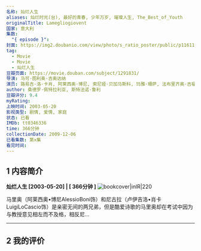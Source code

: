 ```yaml
---
名称: 灿烂人生
aliases: 灿烂时光(台), 最好的青春, 少年万岁, 璀璨人生, The_Best_of_Youth
originalTitle: Lamegliogiovent
国家: 意大利
集数:
  "{ episode }":
封面: https://img2.doubanio.com/view/photo/s_ratio_poster/public/p1161132422.webp
tag:
  - Movie
  - Movie
  - 灿烂人生
豆瓣页面: https://movie.douban.com/subject/1291831/
导演: 马可·图利奥·吉奥达纳
演员: 路易吉·洛·卡肖, 阿莱西奥·博尼, 索尼娅·贝加马斯科, 玛雅·珊萨, 法布里齐奥·吉福尼, 杰丝敏·特丽卡, 里卡多·斯卡马乔, 安德烈提多娜, 瓦伦蒂娜·卡妮卢提, 卡米拉·菲利皮, 莉迪亚·维塔莱, undefined, 斯特凡诺·阿伯蒂, 安东内洛·普利西, 阿德里娅娜·阿斯蒂, undefined
author: 桑德罗·佩特拉利亚, 斯特法诺·鲁利
豆瓣评分: 9.4
myRating:
上映时间: 2003-05-20
影视类型: 剧情, 爱情, 家庭
状态: 已看
IMDb: tt0346336
time: 366分钟
collectionDate: 2009-12-06
已看集数: 第x集
看完时间:
---
```

## 1 内容简介

**灿烂人生 [2003-05-20] | [ 366分钟 ]** ![bookcover|inlR|220](https://img2.doubanio.com/view/photo/s_ratio_poster/public/p1161132422.webp)

马里奥（阿莱西奥•博尼AlessioBoni饰）和尼古拉（卢伊吉洛•肖卡LuigiLoCascio饰）是亲密无间的两兄弟，但是酷爱诗歌的马里奥却在考试中因为与教授意见相左而不及格，相反尼...

---

## 2 我的评价

